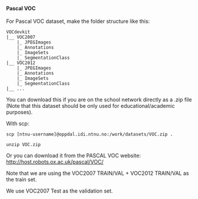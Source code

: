 #### Pascal VOC

For Pascal VOC dataset, make the folder structure like this:
```
VOCdevkit
|__ VOC2007
    |_ JPEGImages
    |_ Annotations
    |_ ImageSets
    |_ SegmentationClass
|__ VOC2012
    |_ JPEGImages
    |_ Annotations
    |_ ImageSets
    |_ SegmentationClass
|__ ...
```

You can download this if you are on the school network directly as a .zip file (Note that this dataset should be only used for educational/academic purposes).

With scp: 
```
scp [ntnu-username]@oppdal.idi.ntnu.no:/work/datasets/VOC.zip .

unzip VOC.zip
```


Or you can download it from the PASCAL VOC website:
http://host.robots.ox.ac.uk/pascal/VOC/

Note that we are using the VOC2007 TRAIN/VAL + VOC2012 TRAIN/VAL as the train set.

We use VOC2007 Test as the validation set.



